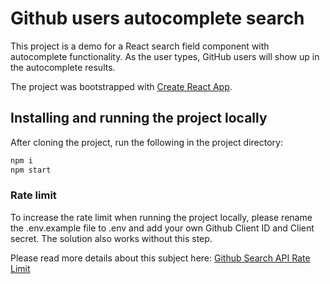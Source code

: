 # Github users autocomplete search

This project is a demo for a React search field component with autocomplete functionality. As the user types, GitHub users will show up in the autocomplete results.

The project was bootstrapped with [Create React App](https://github.com/facebook/create-react-app).

## Installing and running the project locally

After cloning the project, run the following in the project directory:

```bash
npm i
npm start
```

### Rate limit

To increase the rate limit when running the project locally, please rename the .env.example file to .env and add your own Github Client ID and Client secret. The solution also works without this step.

Please read more details about this subject here: [Github Search API Rate Limit](https://docs.github.com/en/free-pro-team@latest/rest/reference/search#rate-limit)
